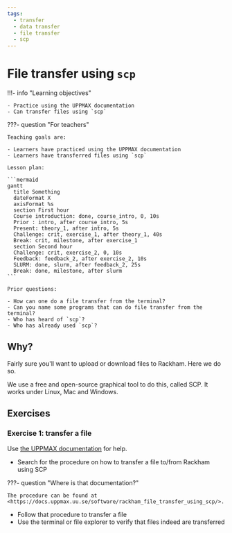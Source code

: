 ```yaml
---
tags:
  - transfer
  - data transfer
  - file transfer
  - scp
---
```


# File transfer using `scp`

!!!- info "Learning objectives"

    - Practice using the UPPMAX documentation
    - Can transfer files using `scp`

???- question "For teachers"

    Teaching goals are:

    - Learners have practiced using the UPPMAX documentation
    - Learners have transferred files using `scp`

    Lesson plan:

    ```mermaid
    gantt
      title Something
      dateFormat X
      axisFormat %s
      section First hour
      Course introduction: done, course_intro, 0, 10s
      Prior : intro, after course_intro, 5s
      Present: theory_1, after intro, 5s
      Challenge: crit, exercise_1, after theory_1, 40s
      Break: crit, milestone, after exercise_1
      section Second hour
      Challenge: crit, exercise_2, 0, 10s
      Feedback: feedback_2, after exercise_2, 10s
      SLURM: done, slurm, after feedback_2, 25s
      Break: done, milestone, after slurm
    ```

    Prior questions:

    - How can one do a file transfer from the terminal?
    - Can you name some programs that can do file transfer from the terminal?
    - Who has heard of `scp`?
    - Who has already used `scp`?

## Why?

Fairly sure you'll want to upload or download files to Rackham.
Here we do so.

We use a free and open-source graphical tool to do this,
called SCP.
It works under Linux, Mac and Windows.

## Exercises

### Exercise 1: transfer a file

Use [the UPPMAX documentation](http://docs.uppmax.uu.se/)
for help.

- Search for the procedure on how to transfer a file
  to/from Rackham using SCP

???- question "Where is that documentation?"

    The procedure can be found at <https://docs.uppmax.uu.se/software/rackham_file_transfer_using_scp/>.

- Follow that procedure to transfer a file
- Use the terminal or file explorer to verify that files indeed are transferred
